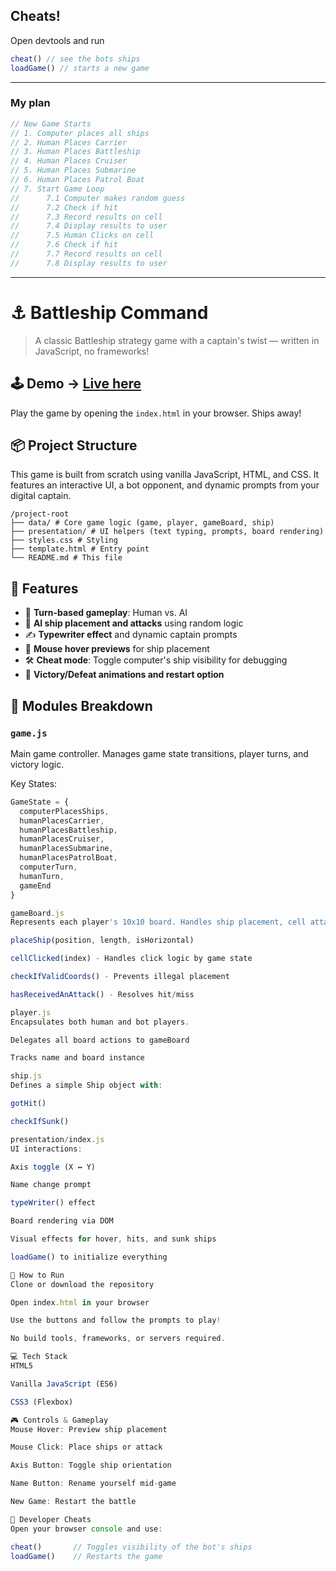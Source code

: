 ## Cheats! 
Open devtools and run 
```js
cheat() // see the bots ships
loadGame() // starts a new game
```

---

### My plan
```js
// New Game Starts
// 1. Computer places all ships
// 2. Human Places Carrier
// 3. Human Places Battleship
// 4. Human Places Cruiser
// 5. Human Places Submarine
// 6. Human Places Patrol Boat
// 7. Start Game Loop
//      7.1 Computer makes random guess
//      7.2 Check if hit
//      7.3 Record results on cell
//      7.4 Display results to user
//      7.5 Human Clicks on cell
//      7.6 Check if hit
//      7.7 Record results on cell
//      7.8 Display results to user
```

---

# ⚓ Battleship Command

> A classic Battleship strategy game with a captain's twist — written in JavaScript, no frameworks!

## 🕹️ Demo -> [Live here](jomcbob.github.io/battleship)

Play the game by opening the `index.html` in your browser. Ships away!

## 📦 Project Structure

This game is built from scratch using vanilla JavaScript, HTML, and CSS. It features an interactive UI, a bot opponent, and dynamic prompts from your digital captain.

```
/project-root
├── data/ # Core game logic (game, player, gameBoard, ship)
├── presentation/ # UI helpers (text typing, prompts, board rendering)
├── styles.css # Styling
├── template.html # Entry point
└── README.md # This file
```


## 🚢 Features

- 🎯 **Turn-based gameplay**: Human vs. AI  
- 🧠 **AI ship placement and attacks** using random logic  
- ✍️ **Typewriter effect** and dynamic captain prompts  
- 🧭 **Mouse hover previews** for ship placement  
- 🛠️ **Cheat mode**: Toggle computer's ship visibility for debugging  
- 🎉 **Victory/Defeat animations and restart option**  

## 🧩 Modules Breakdown

### `game.js`

Main game controller. Manages game state transitions, player turns, and victory logic.

Key States:
```js
GameState = {
  computerPlacesShips,
  humanPlacesCarrier,
  humanPlacesBattleship,
  humanPlacesCruiser,
  humanPlacesSubmarine,
  humanPlacesPatrolBoat,
  computerTurn,
  humanTurn,
  gameEnd
}

gameBoard.js
Represents each player's 10x10 board. Handles ship placement, cell attacks, and hover logic.

placeShip(position, length, isHorizontal)

cellClicked(index) - Handles click logic by game state

checkIfValidCoords() - Prevents illegal placement

hasReceivedAnAttack() - Resolves hit/miss

player.js
Encapsulates both human and bot players.

Delegates all board actions to gameBoard

Tracks name and board instance

ship.js
Defines a simple Ship object with:

gotHit()

checkIfSunk()

presentation/index.js
UI interactions:

Axis toggle (X ↔ Y)

Name change prompt

typeWriter() effect

Board rendering via DOM

Visual effects for hover, hits, and sunk ships

loadGame() to initialize everything

🔧 How to Run
Clone or download the repository

Open index.html in your browser

Use the buttons and follow the prompts to play!

No build tools, frameworks, or servers required.

💻 Tech Stack
HTML5

Vanilla JavaScript (ES6)

CSS3 (Flexbox)

🎮 Controls & Gameplay
Mouse Hover: Preview ship placement

Mouse Click: Place ships or attack

Axis Button: Toggle ship orientation

Name Button: Rename yourself mid-game

New Game: Restart the battle

🧙 Developer Cheats
Open your browser console and use:

cheat()       // Toggles visibility of the bot's ships
loadGame()    // Restarts the game
